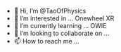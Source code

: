- 👋 Hi, I’m @TaoOfPhysics
- 👀 I’m interested in ... Onewheel XR  
- 🌱 I’m currently learning ... OWIE
- 💞️ I’m looking to collaborate on ...
- 📫 How to reach me ...

<!---
TaoOfPhysics/TaoOfPhysics is a ✨ special ✨ repository because its `README.md` (this file) appears on your GitHub profile.
You can click the Preview link to take a look at your changes.
--->
